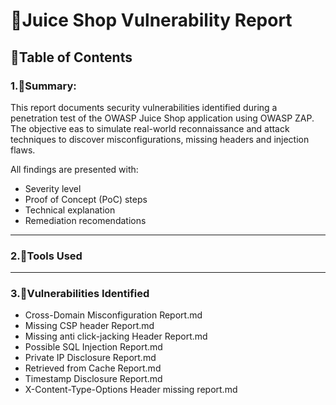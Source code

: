 # 📁Juice Shop Vulnerability Report

## 🧭Table of Contents

### 1.📝Summary:

This report documents security vulnerabilities identified during a penetration test of the OWASP Juice Shop application using OWASP ZAP. The objective eas to simulate real-world reconnaissance and attack techniques to discover misconfigurations, missing headers and injection flaws.

All findings are presented with:
- Severity level
- Proof of Concept (PoC) steps
- Technical explanation
- Remediation recomendations 
---

### 2.🧰Tools Used


---

### 3.🚫Vulnerabilities Identified

- Cross-Domain Misconfiguration Report.md
- Missing CSP header Report.md
- Missing anti click-jacking Header Report.md
- Possible SQL Injection Report.md
- Private IP Disclosure Report.md
- Retrieved from Cache Report.md
- Timestamp Disclosure Report.md
- X-Content-Type-Options Header missing report.md

